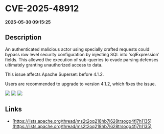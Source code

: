 # CVE-2025-48912

**2025-05-30 09:15:25**

## Description
An authenticated malicious actor using specially crafted requests could bypass row level security configuration by injecting SQL into 'sqlExpression' fields. This allowed the execution of sub-queries to evade parsing defenses ultimately granting unauthorized access to data.

This issue affects Apache Superset: before 4.1.2.

Users are recommended to upgrade to version 4.1.2, which fixes the issue.

![](https://img.shields.io/static/v1?label=Score&message=7.1&color=red)
![](https://img.shields.io/static/v1?label=Severity&message=HIGH&color=red)
![](https://img.shields.io/static/v1?label=CWE&message=SQL&color=green)

## Links
- [https://lists.apache.org/thread/ms2t2oq218hb7l628trsogo4fj7h1135](https://lists.apache.org/thread/ms2t2oq218hb7l628trsogo4fj7h1135)
